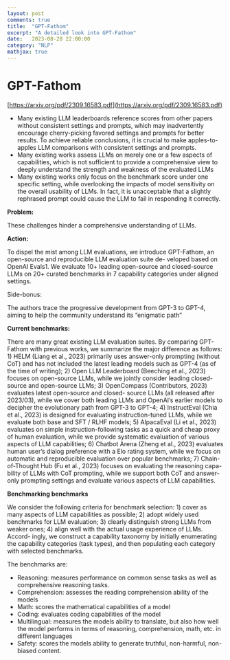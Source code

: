 ```yaml
---
layout: post
comments: true
title:  "GPT-Fathom"
excerpt: "A detailed look into GPT-Fathom"
date:   2023-08-20 22:00:00
category: "NLP"
mathjax: true
---
```


# GPT-Fathom

[https://arxiv.org/pdf/2309.16583.pdf](https://arxiv.org/pdf/2309.16583.pdf)

- Many existing LLM leaderboards reference scores from other papers without consistent settings and prompts, which may inadvertently encourage cherry-picking favored settings and prompts for better results. To achieve reliable conclusions, it is crucial to make apples-to-apples LLM comparisons with consistent settings and prompts.
- Many existing works assess LLMs on merely one or a few aspects of capabilities, which is not sufficient to provide a comprehensive view to deeply understand the strength and weakness of the evaluated LLMs
- Many existing works only focus on the benchmark score under one specific setting, while overlooking the impacts of model sensitivity on the overall usability of LLMs. In fact, it is unacceptable that a slightly rephrased prompt could cause the LLM to fail in responding it correctly.

**Problem:**

These challenges hinder a comprehensive understanding of LLMs. 

**Action:**

To dispel the mist among LLM evaluations, we introduce GPT-Fathom, an open-source and reproducible LLM evaluation suite de- veloped based on OpenAI Evals1. We evaluate 10+ leading open-source and closed-source LLMs on 20+ curated benchmarks in 7 capability categories under aligned settings.

Side-bonus:

The authors trace the progressive development from GPT-3 to GPT-4, aiming to help the community understand its “enigmatic path”

**Current benchmarks:**

There are many great existing LLM evaluation suites. By comparing GPT-Fathom with previous works, we summarize the major difference as follows: 1) HELM (Liang et al., 2023) primarily uses answer-only prompting (without CoT) and has not included the latest leading models such as GPT-4 (as of the time of writing); 2) Open LLM Leaderboard (Beeching et al., 2023) focuses on open-source LLMs, while we jointly consider leading closed-source and open-source LLMs; 3) OpenCompass (Contributors, 2023) evaluates latest open-source and closed- source LLMs (all released after 2023/03), while we cover both leading LLMs and OpenAI’s earlier models to decipher the evolutionary path from GPT-3 to GPT-4; 4) InstructEval (Chia et al., 2023) is designed for evaluating instruction-tuned LLMs, while we evaluate both base and SFT / RLHF models; 5) AlpacaEval (Li et al., 2023) evaluates on simple instruction-following tasks as a quick and cheap proxy of human evaluation, while we provide systematic evaluation of various aspects of LLM capabilities; 6) Chatbot Arena (Zheng et al., 2023) evaluates human user’s dialog preference with a Elo rating system, while we focus on automatic and reproducible evaluation over popular benchmarks; 7) Chain-of-Thought Hub (Fu et al., 2023) focuses on evaluating the reasoning capa- bility of LLMs with CoT prompting, while we support both CoT and answer-only prompting settings and evaluate various aspects of LLM capabilities.

**Benchmarking benchmarks**

We consider the following criteria for benchmark selection: 1) cover as many aspects of LLM capabilities as possible; 2) adopt widely used benchmarks for LLM evaluation; 3) clearly distinguish strong LLMs from weaker ones; 4) align well with the actual usage experience of LLMs. Accord- ingly, we construct a capability taxonomy by initially enumerating the capability categories (task types), and then populating each category with selected benchmarks.

The benchmarks are:

- Reasoning: measures performance on common sense tasks as well as comprehensive reasoning tasks.
- Comprehension: assesses the reading comprehension ability of the models
- Math: scores the mathematical capabilities of a model
- Coding: evaluates coding capabilities of the model
- Multilingual: measures the models ability to translate, but also how well the model performs in terms of reasoning, comprehension, math, etc. in different languages
- Safety: scores the models ability to generate truthful, non-harmful, non-biased content.